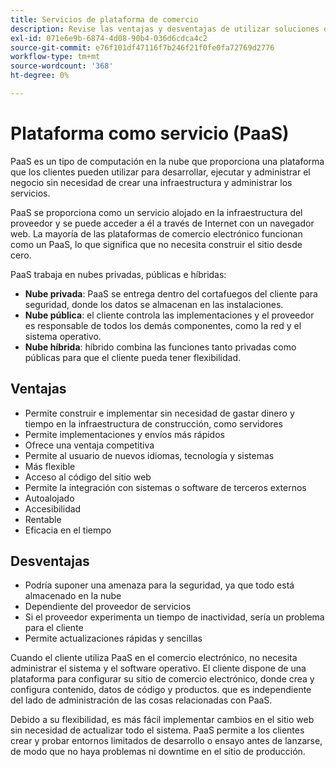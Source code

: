 ```yaml
---
title: Servicios de plataforma de comercio
description: Revise las ventajas y desventajas de utilizar soluciones de PaaS para su infraestructura de alojamiento para determinar qué es lo adecuado para su proyecto de comercio electrónico.
exl-id: 071e6e9b-6874-4d08-90b4-036d6cdca4c2
source-git-commit: e76f101df47116f7b246f21f0fe0fa72769d2776
workflow-type: tm+mt
source-wordcount: '368'
ht-degree: 0%

---
```


# Plataforma como servicio (PaaS)

PaaS es un tipo de computación en la nube que proporciona una plataforma que los clientes pueden utilizar para desarrollar, ejecutar y administrar el negocio sin necesidad de crear una infraestructura y administrar los servicios.

PaaS se proporciona como un servicio alojado en la infraestructura del proveedor y se puede acceder a él a través de Internet con un navegador web. La mayoría de las plataformas de comercio electrónico funcionan como un PaaS, lo que significa que no necesita construir el sitio desde cero.

PaaS trabaja en nubes privadas, públicas e híbridas:

- **Nube privada**: PaaS se entrega dentro del cortafuegos del cliente para seguridad, donde los datos se almacenan en las instalaciones.
- **Nube pública**: el cliente controla las implementaciones y el proveedor es responsable de todos los demás componentes, como la red y el sistema operativo.
- **Nube híbrida**: híbrido combina las funciones tanto privadas como públicas para que el cliente pueda tener flexibilidad.

## Ventajas

- Permite construir e implementar sin necesidad de gastar dinero y tiempo en la infraestructura de construcción, como servidores
- Permite implementaciones y envíos más rápidos
- Ofrece una ventaja competitiva
- Permite al usuario de nuevos idiomas, tecnología y sistemas
- Más flexible
- Acceso al código del sitio web
- Permite la integración con sistemas o software de terceros externos
- Autoalojado
- Accesibilidad
- Rentable
- Eficacia en el tiempo

## Desventajas

- Podría suponer una amenaza para la seguridad, ya que todo está almacenado en la nube
- Dependiente del proveedor de servicios
- Si el proveedor experimenta un tiempo de inactividad, sería un problema para el cliente
- Permite actualizaciones rápidas y sencillas

Cuando el cliente utiliza PaaS en el comercio electrónico, no necesita administrar el sistema y el software operativo. El cliente dispone de una plataforma para configurar su sitio de comercio electrónico, donde crea y configura contenido, datos de código y productos. que es independiente del lado de administración de las cosas relacionadas con PaaS.

Debido a su flexibilidad, es más fácil implementar cambios en el sitio web sin necesidad de actualizar todo el sistema. PaaS permite a los clientes crear y probar entornos limitados de desarrollo o ensayo antes de lanzarse, de modo que no haya problemas ni downtime en el sitio de producción.
